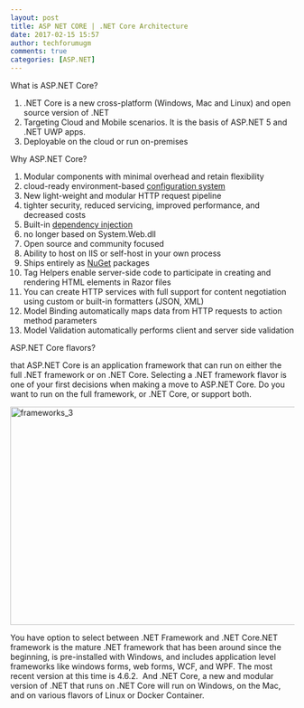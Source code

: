 ```yaml
---
layout: post
title: ASP NET CORE | .NET Core Architecture
date: 2017-02-15 15:57
author: techforumugm
comments: true
categories: [ASP.NET]
---
```

What is ASP.NET Core?
<ol>
	<li>.NET Core is a new cross-platform (Windows, Mac and Linux) and open source version of .NET</li>
	<li>Targeting Cloud and Mobile scenarios. It is the basis of ASP.NET 5 and .NET UWP apps.</li>
	<li>Deployable on the cloud or run on-premises</li>
</ol>
Why ASP.NET Core?
<ol>
	<li>Modular components with minimal overhead and retain flexibility</li>
	<li>cloud-ready environment-based <a href="https://docs.microsoft.com/en-us/aspnet/core/fundamentals/configuration">configuration system</a></li>
	<li>New light-weight and modular HTTP request pipeline</li>
	<li>tighter security, reduced servicing, improved performance, and decreased costs</li>
	<li>Built-in <a href="https://docs.microsoft.com/en-us/aspnet/core/fundamentals/dependency-injection">dependency injection</a></li>
	<li>no longer based on System.Web.dll</li>
	<li>Open source and community focused</li>
	<li>Ability to host on IIS or self-host in your own process</li>
	<li>Ships entirely as <a href="https://nuget.org/">NuGet</a> packages</li>
	<li>Tag Helpers enable server-side code to participate in creating and rendering HTML elements in Razor files</li>
	<li>You can create HTTP services with full support for content negotiation using custom or built-in formatters (JSON, XML)</li>
	<li>Model Binding automatically maps data from HTTP requests to action method parameters</li>
	<li>Model Validation automatically performs client and server side validation</li>
</ol>
ASP.NET Core flavors?

that ASP.NET Core is an application framework that can run on either the full .NET framework or on .NET Core. Selecting a .NET framework flavor is one of your first decisions when making a move to ASP.NET Core. Do you want to run on the full framework, or .NET Core, or support both.

<img class="alignnone size-full wp-image-383" src="https://techforumugm.files.wordpress.com/2017/04/frameworks_3.png" alt="frameworks_3" width="600" height="386" />

You have option to select between .NET Framework and .NET Core.NET framework is the mature .NET framework that has been around since the beginning, is pre-installed with Windows, and includes application level frameworks like windows forms, web forms, WCF, and WPF. The most recent version at this time is 4.6.2.  And .NET Core, a new and modular version of .NET that runs on .NET Core will run on Windows, on the Mac, and on various flavors of Linux or Docker Container.
